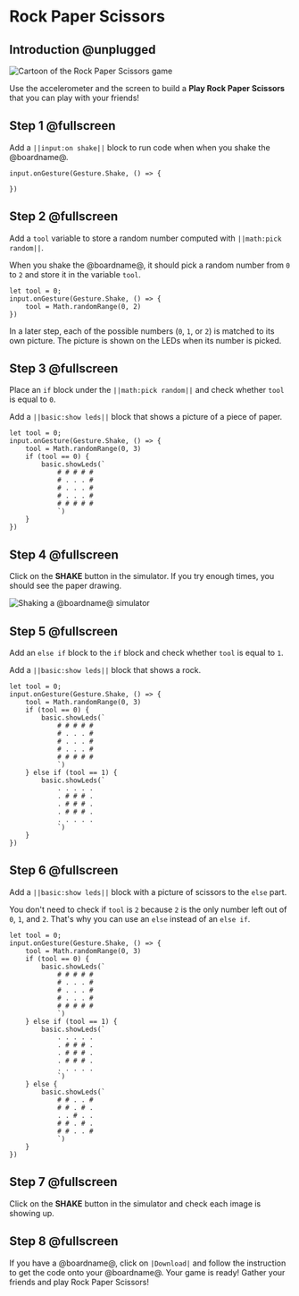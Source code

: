 # Rock Paper Scissors

## Introduction @unplugged

![Cartoon of the Rock Paper Scissors game](/static/mb/projects/a4-motion.png)

Use the accelerometer and the screen to build a **Play Rock Paper Scissors**
that you can play with your friends!

## Step 1 @fullscreen

Add a ``||input:on shake||`` block to run code when when you shake the @boardname@.

```blocks
input.onGesture(Gesture.Shake, () => {
    
})
```

## Step 2 @fullscreen

Add a ``tool`` variable to store a random number computed with ``||math:pick random||``.

When you shake the @boardname@, it should pick a random number from `0` to `2`
and store it in the variable `tool`.

```blocks
let tool = 0;
input.onGesture(Gesture.Shake, () => {
    tool = Math.randomRange(0, 2)
})

```

In a later step, each of the possible numbers (`0`, `1`, or `2`) is matched to its own picture. The picture is shown on the LEDs when its number is picked.

## Step 3 @fullscreen

Place an ``if`` block under the ``||math:pick random||`` and
check whether ``tool`` is equal to ``0``.

Add a ``||basic:show leds||`` block that shows a
picture of a piece of paper.

```blocks
let tool = 0;
input.onGesture(Gesture.Shake, () => {
    tool = Math.randomRange(0, 3)
    if (tool == 0) {
        basic.showLeds(`
            # # # # #
            # . . . #
            # . . . #
            # . . . #
            # # # # #
            `)
    }
})
```

## Step 4 @fullscreen

Click on the **SHAKE** button in the simulator. If you try enough times, you should see
the paper drawing.

![Shaking a @boardname@ simulator](/static/mb/projects/rock-paper-scissors/rpsshake.gif)

## Step 5 @fullscreen

Add an ``else if`` block to the ``if`` block and check whether ``tool``
is equal to ``1``.

Add a ``||basic:show leds||`` block that shows a rock.

```blocks
let tool = 0;
input.onGesture(Gesture.Shake, () => {
    tool = Math.randomRange(0, 3)
    if (tool == 0) {
        basic.showLeds(`
            # # # # #
            # . . . #
            # . . . #
            # . . . #
            # # # # #
            `)
    } else if (tool == 1) {
        basic.showLeds(`
            . . . . .
            . # # # .
            . # # # .
            . # # # .
            . . . . .
            `)
    }
})
```

## Step 6 @fullscreen

Add a ``||basic:show leds||`` block with a picture of scissors to the ``else`` part.

You don't need to check if `tool` is `2` because `2` is the only number left out of `0`, `1`, and `2`.
That's why you can use an ``else`` instead of an ``else if``.

```blocks
let tool = 0;
input.onGesture(Gesture.Shake, () => {
    tool = Math.randomRange(0, 3)
    if (tool == 0) {
        basic.showLeds(`
            # # # # #
            # . . . #
            # . . . #
            # . . . #
            # # # # #
            `)
    } else if (tool == 1) {
        basic.showLeds(`
            . . . . .
            . # # # .
            . # # # .
            . # # # .
            . . . . .
            `)
    } else {
        basic.showLeds(`
            # # . . #
            # # . # .
            . . # . .
            # # . # .
            # # . . #
            `)
    }
})

```

## Step 7 @fullscreen

Click on the **SHAKE** button in the simulator and check each image is showing up.

## Step 8 @fullscreen

If you have a @boardname@, click on ``|Download|`` and follow the instruction to get the code
onto your @boardname@. Your game is ready! Gather your friends and play Rock Paper Scissors!